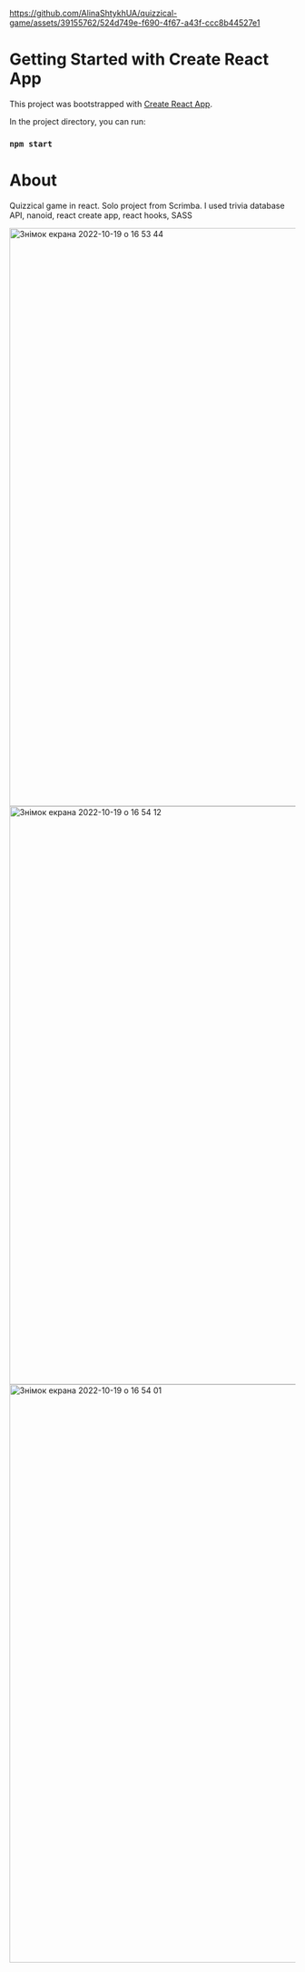 

https://github.com/AlinaShtykhUA/quizzical-game/assets/39155762/524d749e-f690-4f67-a43f-ccc8b44527e1



# Getting Started with Create React App

This project was bootstrapped with [Create React App](https://github.com/facebook/create-react-app).

In the project directory, you can run:

### `npm start`

# About

Quizzical game in react. Solo project from Scrimba. I used trivia database API, nanoid, react create app, react hooks, SASS

<img width="1018" alt="Знімок екрана 2022-10-19 о 16 53 44" src="https://user-images.githubusercontent.com/39155762/196732898-cc87954f-33c2-4019-a66f-de482f36a3c9.png">
     
<img width="1018" alt="Знімок екрана 2022-10-19 о 16 54 12" src="https://user-images.githubusercontent.com/39155762/196732965-06460736-54df-4b01-98fc-d12b34be2175.png">

<img width="1018" alt="Знімок екрана 2022-10-19 о 16 54 01" src="https://user-images.githubusercontent.com/39155762/196732998-1e471b35-4c1d-44b6-b8ff-346ad14a3006.png">
